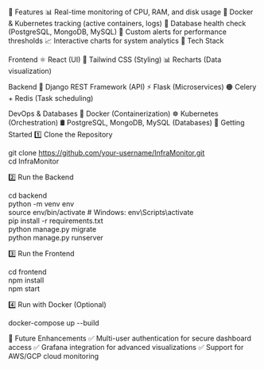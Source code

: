 🔹 Features
📊 Real-time monitoring of CPU, RAM, and disk usage
🐳 Docker & Kubernetes tracking (active containers, logs)
📡 Database health check (PostgreSQL, MongoDB, MySQL)
🔔 Custom alerts for performance thresholds
📈 Interactive charts for system analytics
🔧 Tech Stack

Frontend
⚛️ React (UI)
🎨 Tailwind CSS (Styling)
📊 Recharts (Data visualization)

Backend
🐍 Django REST Framework (API)
⚡ Flask (Microservices)
🟠 Celery + Redis (Task scheduling)

DevOps & Databases
🐳 Docker (Containerization)
☸️ Kubernetes (Orchestration)
🛢️ PostgreSQL, MongoDB, MySQL (Databases)
🚀 Getting Started
1️⃣ Clone the Repository

git clone https://github.com/your-username/InfraMonitor.git  
cd InfraMonitor  

2️⃣ Run the Backend

cd backend  
python -m venv env  
source env/bin/activate  # Windows: env\Scripts\activate  
pip install -r requirements.txt  
python manage.py migrate  
python manage.py runserver  

3️⃣ Run the Frontend

cd frontend  
npm install  
npm start  

4️⃣ Run with Docker (Optional)

docker-compose up --build  

📡 Future Enhancements
✅ Multi-user authentication for secure dashboard access
✅ Grafana integration for advanced visualizations
✅ Support for AWS/GCP cloud monitoring
